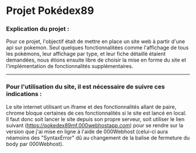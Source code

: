 # Projet Pokédex89

### Explication du projet :
Pour ce projet, l'objectif était de mettre en place un site web à partir d'une api sur pokemon.
Seul quelques fonctionnalitées comme l'affichage de tous les pokémons, leur affichage par type, et leur fiche détaillé étaient demandées, 
nous étions ensuite libre de choisir la mise en forme du site et l'implémentation de fonctionnalités supplémentaires.

------------------------------------

### Pour l'utilisation du site, il est nécessaire de suivre ces indications :
Le site internet utilisant un iframe et des fonctionnalités allant de paire, chrome bloque certaines de ces fonctionnalités si le site est lancé en local.  
Il faut donc soit lancer le site depuis son propre serveur, soit utiliser le lien suivant (https://pokedex89mf.000webhostapp.com) pour se rendre sur la version que j'ai mise en ligne à l'aide de 000Webhost (celui-ci aura néamoins des "SyntaxError" dû au changement de la balise de fermeture du body par 000Webhost).
